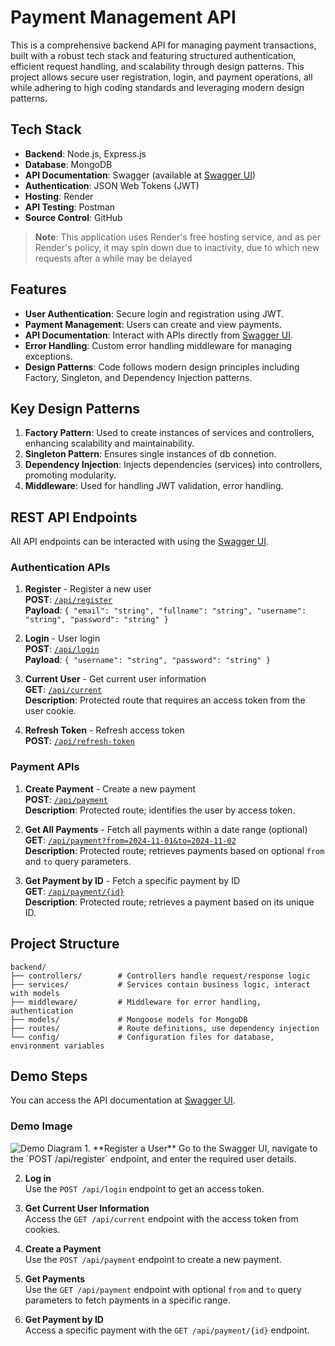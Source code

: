 
# Payment Management API

This is a comprehensive backend API for managing payment transactions, built with a robust tech stack and featuring structured authentication, efficient request handling, and scalability through design patterns.
 This project allows secure user registration, login, and payment operations, all while adhering to high coding standards and leveraging modern design patterns.

## Tech Stack

- **Backend**: Node.js, Express.js
- **Database**: MongoDB
- **API Documentation**: Swagger (available at [Swagger UI](https://paymentmanagement-j9mk.onrender.com/api-docs/))
- **Authentication**: JSON Web Tokens (JWT) 
- **Hosting**: Render
- **API Testing**: Postman
- **Source Control**: GitHub

> **Note**: This application uses Render's free hosting service, and as per Render's policy, it may spin down due to inactivity, due to which new requests after a while may be delayed 

## Features

- **User Authentication**: Secure login and registration using JWT.
- **Payment Management**: Users can create and view payments.
- **API Documentation**: Interact with APIs directly from [Swagger UI](https://paymentmanagement-j9mk.onrender.com/api-docs/).
- **Error Handling**: Custom error handling middleware for managing exceptions.
- **Design Patterns**: Code follows modern design principles including Factory, Singleton, and Dependency Injection patterns.

## Key Design Patterns

1. **Factory Pattern**: Used to create instances of services and controllers, enhancing scalability and maintainability.
2. **Singleton Pattern**: Ensures single instances of db connetion.
3. **Dependency Injection**: Injects dependencies (services) into controllers, promoting modularity.
4. **Middleware**: Used for handling JWT validation, error handling.

## REST API Endpoints

All API endpoints can be interacted with using the [Swagger UI](https://paymentmanagement-j9mk.onrender.com/api-docs/).

### Authentication APIs

1. **Register** - Register a new user  
   **POST**: [`/api/register`](https://paymentmanagement-j9mk.onrender.com/api/register)  
   **Payload**: `{ "email": "string", "fullname": "string", "username": "string", "password": "string" }`

2. **Login** - User login  
   **POST**: [`/api/login`](https://paymentmanagement-j9mk.onrender.com/api/login)  
   **Payload**: `{ "username": "string", "password": "string" }`

3. **Current User** - Get current user information  
   **GET**: [`/api/current`](https://paymentmanagement-j9mk.onrender.com/api/current)  
   **Description**: Protected route that requires an access token from the user cookie.

4. **Refresh Token** - Refresh access token  
   **POST**: [`/api/refresh-token`](https://paymentmanagement-j9mk.onrender.com/api/refresh-token)

### Payment APIs

1. **Create Payment** - Create a new payment  
   **POST**: [`/api/payment`](https://paymentmanagement-j9mk.onrender.com/api/payment)  
   **Description**: Protected route; identifies the user by access token.

2. **Get All Payments** - Fetch all payments within a date range (optional)  
   **GET**: [`/api/payment?from=2024-11-01&to=2024-11-02`](https://paymentmanagement-j9mk.onrender.com/api/payment?from=2024-11-01&to=2024-11-02)  
   **Description**: Protected route; retrieves payments based on optional `from` and `to` query parameters.

3. **Get Payment by ID** - Fetch a specific payment by ID  
   **GET**: [`/api/payment/{id}`](https://paymentmanagement-j9mk.onrender.com/api/payment/{id})  
   **Description**: Protected route; retrieves a payment based on its unique ID.

## Project Structure

```
backend/
├── controllers/        # Controllers handle request/response logic
├── services/           # Services contain business logic, interact with models
├── middleware/         # Middleware for error handling, authentication
├── models/             # Mongoose models for MongoDB
├── routes/             # Route definitions, use dependency injection
└── config/             # Configuration files for database, environment variables
```

## Demo Steps

You can access the API documentation at [Swagger UI](https://paymentmanagement-j9mk.onrender.com/api-docs/).
### Demo Image
<img src="https://drive.google.com/uc?id=19tmPDuyKFS1BuSXXptQD3AQl09AA1w7t" alt="Demo Diagram" />
1. **Register a User**  
   Go to the Swagger UI, navigate to the `POST /api/register` endpoint, and enter the required user details.

2. **Log in**  
   Use the `POST /api/login` endpoint to get an access token.

3. **Get Current User Information**  
   Access the `GET /api/current` endpoint with the access token from cookies.

4. **Create a Payment**  
   Use the `POST /api/payment` endpoint to create a new payment.

5. **Get Payments**  
   Use the `GET /api/payment` endpoint with optional `from` and `to` query parameters to fetch payments in a specific range.

6. **Get Payment by ID**  
   Access a specific payment with the `GET /api/payment/{id}` endpoint.



